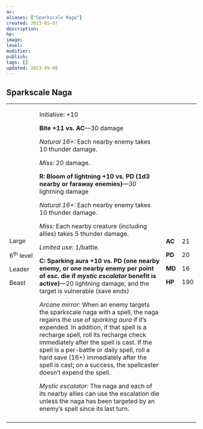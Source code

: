 ```yaml
---
ac: 
aliases: ["Sparkscale Naga"]
created: 2023-05-07
description: 
hp: 
image: 
level: 
modifier: 
publish: 
tags: []
updated: 2023-05-08
---
```


## Sparkscale Naga

<table>
<colgroup>
<col style="width: 16%" />
<col style="width: 71%" />
<col style="width: 5%" />
<col style="width: 6%" />
</colgroup>
<tbody>
<tr class="odd">
<td><p>Large</p>
<p>6<sup>th</sup> level</p>
<p>Leader</p>
<p>Beast</p></td>
<td><p>Initiative: +10</p>
<p><strong>Bite +11 vs. AC</strong>—30 damage</p>
<p><em>Natural 16+:</em> Each nearby enemy takes 10 thunder damage.</p>
<p><em>Miss:</em> 20 damage.</p>
<p><strong>R: Bloom of lightning +10 vs. PD (1d3 nearby or faraway
enemies)</strong>—30 lightning damage</p>
<p><em>Natural 16+:</em> Each nearby enemy takes 10 thunder damage.</p>
<p><em>Miss:</em> Each nearby creature (including allies) takes 5
thunder damage.</p>
<p><em>Limited use:</em> 1/battle.</p>
<p><strong>C: Sparking aura +10 vs. PD (one nearby enemy, or one nearby
enemy per point of esc. die if <em>mystic escalator</em> benefit is
active)</strong>—20 lightning damage, and the target is vulnerable (save
ends)</p>
<p><em>Arcane mirror:</em> When an enemy targets the sparkscale naga
with a spell, the naga regains the use of <em>sparking aura</em> if it’s
expended. In addition, if that spell is a recharge spell, roll its
recharge check immediately after the spell is cast. If the spell is a
per-battle or daily spell, roll a hard save (16+) immediately after the
spell is cast; on a success, the spellcaster doesn’t expend the
spell.</p>
<p><em>Mystic escalator:</em> The naga and each of its nearby allies can
use the escalation die unless the naga has been targeted by an enemy’s
spell since its last turn.</p></td>
<td><p><strong>AC</strong></p>
<p><strong>PD</strong></p>
<p><strong>MD</strong></p>
<p><strong>HP</strong></p></td>
<td><p>21</p>
<p>20</p>
<p>16</p>
<p>190</p></td>
</tr>
<tr class="even">
<td></td>
<td></td>
<td></td>
<td></td>
</tr>
</tbody>
</table>
